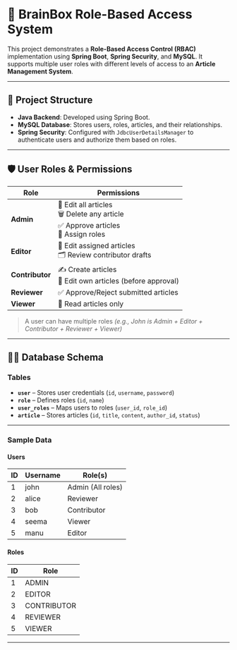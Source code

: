 
# **🧠 BrainBox Role-Based Access System**

This project demonstrates a **Role-Based Access Control (RBAC)** implementation using **Spring Boot**, **Spring Security**, and **MySQL**.
It supports multiple user roles with different levels of access to an **Article Management System**.

---

## **📁 Project Structure**

* **Java Backend**: Developed using Spring Boot.
* **MySQL Database**: Stores users, roles, articles, and their relationships.
* **Spring Security**: Configured with `JdbcUserDetailsManager` to authenticate users and authorize them based on roles.

---

## **🛡️ User Roles & Permissions**

| **Role**        | **Permissions**                                                                                |
| --------------- | ---------------------------------------------------------------------------------------------- |
| **Admin**       | 📝 Edit all articles  <br> 🗑️ Delete any article <br> ✅ Approve articles <br> 👥 Assign roles |
| **Editor**      | 📝 Edit assigned articles <br> 🗂️ Review contributor drafts                                   |
| **Contributor** | ✍️ Create articles <br> 🔄 Edit own articles (before approval)                                 |
| **Reviewer**    | ✅ Approve/Reject submitted articles                                                            |
| **Viewer**      | 👀 Read articles only                                                                          |

> A user can have multiple roles
> *(e.g., John is Admin + Editor + Contributor + Reviewer + Viewer)*

---

## **🧑‍💻 Database Schema**

### **Tables**

* **`user`** – Stores user credentials (`id`, `username`, `password`)
* **`role`** – Defines roles (`id`, `name`)
* **`user_roles`** – Maps users to roles (`user_id`, `role_id`)
* **`article`** – Stores articles (`id`, `title`, `content`, `author_id`, `status`)

---

### **Sample Data**

#### **Users**

| **ID** | **Username** | **Role(s)**       |
| ------ | ------------ | ----------------- |
| 1      | john         | Admin (All roles) |
| 2      | alice        | Reviewer          |
| 3      | bob          | Contributor       |
| 4      | seema        | Viewer            |
| 5      | manu         | Editor            |

#### **Roles**

| **ID** | **Role**    |
| ------ | ----------- |
| 1      | ADMIN       |
| 2      | EDITOR      |
| 3      | CONTRIBUTOR |
| 4      | REVIEWER    |
| 5      | VIEWER      |

---


